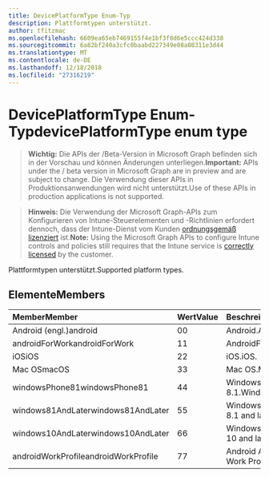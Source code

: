 ```yaml
---
title: DevicePlatformType Enum-Typ
description: Plattformtypen unterstützt.
author: tfitzmac
ms.openlocfilehash: 6609ea65eb7469155f4e1bf3f8d6e5ccc424d338
ms.sourcegitcommit: 6a82bf240a3cfc0baabd227349e08a08311e3d44
ms.translationtype: MT
ms.contentlocale: de-DE
ms.lasthandoff: 12/18/2018
ms.locfileid: "27316219"
---
```

# <a name="deviceplatformtype-enum-type"></a><span data-ttu-id="41e34-103">DevicePlatformType Enum-Typ</span><span class="sxs-lookup"><span data-stu-id="41e34-103">devicePlatformType enum type</span></span>

> <span data-ttu-id="41e34-104">**Wichtig:** Die APIs der /Beta-Version in Microsoft Graph befinden sich in der Vorschau und können Änderungen unterliegen.</span><span class="sxs-lookup"><span data-stu-id="41e34-104">**Important:** APIs under the / beta version in Microsoft Graph are in preview and are subject to change.</span></span> <span data-ttu-id="41e34-105">Die Verwendung dieser APIs in Produktionsanwendungen wird nicht unterstützt.</span><span class="sxs-lookup"><span data-stu-id="41e34-105">Use of these APIs in production applications is not supported.</span></span>

> <span data-ttu-id="41e34-106">**Hinweis:** Die Verwendung der Microsoft Graph-APIs zum Konfigurieren von Intune-Steuerelementen und -Richtlinien erfordert dennoch, dass der Intune-Dienst vom Kunden [ordnungsgemäß lizenziert](https://go.microsoft.com/fwlink/?linkid=839381) ist.</span><span class="sxs-lookup"><span data-stu-id="41e34-106">**Note:** Using the Microsoft Graph APIs to configure Intune controls and policies still requires that the Intune service is [correctly licensed](https://go.microsoft.com/fwlink/?linkid=839381) by the customer.</span></span>

<span data-ttu-id="41e34-107">Plattformtypen unterstützt.</span><span class="sxs-lookup"><span data-stu-id="41e34-107">Supported platform types.</span></span>
## <a name="members"></a><span data-ttu-id="41e34-108">Elemente</span><span class="sxs-lookup"><span data-stu-id="41e34-108">Members</span></span>
|<span data-ttu-id="41e34-109">Member</span><span class="sxs-lookup"><span data-stu-id="41e34-109">Member</span></span>|<span data-ttu-id="41e34-110">Wert</span><span class="sxs-lookup"><span data-stu-id="41e34-110">Value</span></span>|<span data-ttu-id="41e34-111">Beschreibung</span><span class="sxs-lookup"><span data-stu-id="41e34-111">Description</span></span>|
|:---|:---|:---|
|<span data-ttu-id="41e34-112">Android (engl.)</span><span class="sxs-lookup"><span data-stu-id="41e34-112">android</span></span>|<span data-ttu-id="41e34-113">0</span><span class="sxs-lookup"><span data-stu-id="41e34-113">0</span></span>|<span data-ttu-id="41e34-114">Android.</span><span class="sxs-lookup"><span data-stu-id="41e34-114">Android.</span></span>|
|<span data-ttu-id="41e34-115">androidForWork</span><span class="sxs-lookup"><span data-stu-id="41e34-115">androidForWork</span></span>|<span data-ttu-id="41e34-116">1</span><span class="sxs-lookup"><span data-stu-id="41e34-116">1</span></span>|<span data-ttu-id="41e34-117">AndroidForWork.</span><span class="sxs-lookup"><span data-stu-id="41e34-117">AndroidForWork.</span></span>|
|<span data-ttu-id="41e34-118">iOS</span><span class="sxs-lookup"><span data-stu-id="41e34-118">iOS</span></span>|<span data-ttu-id="41e34-119">2</span><span class="sxs-lookup"><span data-stu-id="41e34-119">2</span></span>|<span data-ttu-id="41e34-120">iOS.</span><span class="sxs-lookup"><span data-stu-id="41e34-120">iOS.</span></span>|
|<span data-ttu-id="41e34-121">Mac OS</span><span class="sxs-lookup"><span data-stu-id="41e34-121">macOS</span></span>|<span data-ttu-id="41e34-122">3</span><span class="sxs-lookup"><span data-stu-id="41e34-122">3</span></span>|<span data-ttu-id="41e34-123">Mac OS.</span><span class="sxs-lookup"><span data-stu-id="41e34-123">MacOS.</span></span>|
|<span data-ttu-id="41e34-124">windowsPhone81</span><span class="sxs-lookup"><span data-stu-id="41e34-124">windowsPhone81</span></span>|<span data-ttu-id="41e34-125">4</span><span class="sxs-lookup"><span data-stu-id="41e34-125">4</span></span>|<span data-ttu-id="41e34-126">WindowsPhone 8.1.</span><span class="sxs-lookup"><span data-stu-id="41e34-126">WindowsPhone 8.1.</span></span>|
|<span data-ttu-id="41e34-127">windows81AndLater</span><span class="sxs-lookup"><span data-stu-id="41e34-127">windows81AndLater</span></span>|<span data-ttu-id="41e34-128">5</span><span class="sxs-lookup"><span data-stu-id="41e34-128">5</span></span>|<span data-ttu-id="41e34-129">Windows 8.1 und höher</span><span class="sxs-lookup"><span data-stu-id="41e34-129">Windows 8.1 and later</span></span>|
|<span data-ttu-id="41e34-130">windows10AndLater</span><span class="sxs-lookup"><span data-stu-id="41e34-130">windows10AndLater</span></span>|<span data-ttu-id="41e34-131">6</span><span class="sxs-lookup"><span data-stu-id="41e34-131">6</span></span>|<span data-ttu-id="41e34-132">Windows 10 und höher.</span><span class="sxs-lookup"><span data-stu-id="41e34-132">Windows 10 and later.</span></span>|
|<span data-ttu-id="41e34-133">androidWorkProfile</span><span class="sxs-lookup"><span data-stu-id="41e34-133">androidWorkProfile</span></span>|<span data-ttu-id="41e34-134">7</span><span class="sxs-lookup"><span data-stu-id="41e34-134">7</span></span>|<span data-ttu-id="41e34-135">Android Arbeit Profil.</span><span class="sxs-lookup"><span data-stu-id="41e34-135">Android Work Profile.</span></span>|





